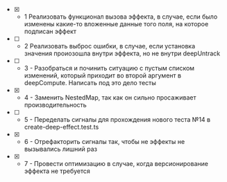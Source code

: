 - [x] - 1 Реализовать функционал вызова эффекта, в случае, если было изменены какие-то вложенные данные того поля, на которое подписан эффект
- [ ] - 2 Реализовать выброс ошибки, в случае, если установка значения проиозошла внутри эффекта, но не внутри deepUntrack
- [ ] - 3 - Разобраться и починить ситуацию с пустым списком изменений, который приходит во второй аргумент в deepCompute. Написать под это дело тесты
- [x] - 4 - Заменить NestedMap, так как он сильно просаживает производительность
- [ ] - 5 - Переделать сигналы для прохождения нового теста №14 в create-deep-effect.test.ts
- [x] - 6 - Отрефакторить сигналы так, чтобы не эффекты не вызывались лишний раз
- [x] - 7 - Провести оптимизацию в случае, когда версионирование эффекта не требуется

